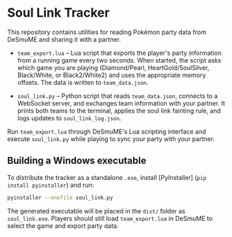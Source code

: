 # Soul Link Tracker

This repository contains utilities for reading Pokémon party data from
DeSmuME and sharing it with a partner.

* `team_export.lua` – Lua script that exports the player's party information
  from a running game every two seconds. When started, the script asks which
  game you are playing (Diamond/Pearl, HeartGold/SoulSilver, Black/White, or
  Black2/White2) and uses the appropriate memory offsets. The data is written to
  `team_data.json`.

* `soul_link.py` – Python script that reads `team_data.json`, connects to a
  WebSocket server, and exchanges team information with your partner. It prints
  both teams to the terminal, applies the soul link fainting rule, and logs
  updates to `soul_link_log.json`.

Run `team_export.lua` through DeSmuME's Lua scripting interface and execute
`soul_link.py` while playing to sync your party with your partner.

## Building a Windows executable

To distribute the tracker as a standalone `.exe`, install [PyInstaller]
(`pip install pyinstaller`) and run:

```bash
pyinstaller --onefile soul_link.py
```

The generated executable will be placed in the `dist/` folder as
`soul_link.exe`. Players should still load `team_export.lua` in DeSmuME to
select the game and export party data.
